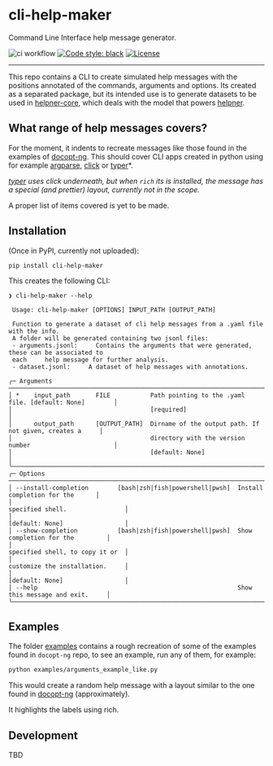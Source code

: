 # cli-help-maker
Command Line Interface help message generator.

![ci workflow](https://github.com/plaguss/cli-help-maker/actions/workflows/ci.yml/badge.svg)
[![Code style: black](https://img.shields.io/badge/code%20style-black-000000.svg)](https://github.com/psf/black)
[![License](https://img.shields.io/badge/github/license/plaguss/cli-help-maker.svg)](https://github.com/plaguss/cli-help-maker)

<!-- [![codecov](https://codecov.io/gh/plaguss/cli-help-maker/branch/main/graph/badge.svg?token=AVKH6TS7G7)](https://codecov.io/gh/plaguss/cli-help-maker) -->

---

This repo contains a CLI to create simulated help messages with the positions annotated
of the commands, arguments and options. Its created as a separated package, but its intended use is to generate datasets to be used in [helpner-core](https://github.com/plaguss/helpner-core), which deals with the model that powers [helpner](https://github.com/plaguss/helpner).

## What range of help messages covers?

For the moment, it indents to recreate messages like those found in the examples of [docopt-ng](https://github.com/jazzband/docopt-ng).
This should cover CLI apps created in python using for example [argparse](https://docs.python.org/3/library/argparse.html), [click](https://click.palletsprojects.com/en/8.1.x/) or [typer](https://typer.tiangolo.com/)*.

*[typer](https://typer.tiangolo.com/) uses click underneath, but when `rich` its is installed, the message has a special (and prettier) layout, currently not in the scope.*

A proper list of items covered is yet to be made.

## Installation

(Once in PyPI, currently not uploaded):

`pip install cli-help-maker`

This creates the following CLI:

```console
❯ cli-help-maker --help
                                                                                                
 Usage: cli-help-maker [OPTIONS] INPUT_PATH [OUTPUT_PATH]                                       
                                                                                                
 Function to generate a dataset of cli help messages from a .yaml file with the info.           
 A folder will be generated containing two jsonl files:                                         
 - arguments.jsonl:     Contains the arguments that were generated, these can be associated to  
 each     help message for further analysis.                                                    
 - dataset.jsonl:     A dataset of help messages with annotations.                              
                                                                                                
╭─ Arguments ──────────────────────────────────────────────────────────────────────────────────╮
│ *    input_path       FILE           Path pointing to the .yaml file. [default: None]        │
│                                      [required]                                              │
│      output_path      [OUTPUT_PATH]  Dirname of the output path. If not given, creates a     │
│                                      directory with the version number                       │
│                                      [default: None]                                         │
╰──────────────────────────────────────────────────────────────────────────────────────────────╯
╭─ Options ────────────────────────────────────────────────────────────────────────────────────╮
│ --install-completion        [bash|zsh|fish|powershell|pwsh]  Install completion for the      │
│                                                              specified shell.                │
│                                                              [default: None]                 │
│ --show-completion           [bash|zsh|fish|powershell|pwsh]  Show completion for the         │
│                                                              specified shell, to copy it or  │
│                                                              customize the installation.     │
│                                                              [default: None]                 │
│ --help                                                       Show this message and exit.     │
╰──────────────────────────────────────────────────────────────────────────────────────────────╯
```

## Examples

The folder [examples](https://github.com/plaguss/cli-help-maker/tree/main/examples) contains a rough recreation of some of the examples found in `docopt-ng` repo, to see an example, run any of them, for example:

```bash
python examples/arguments_example_like.py
```

This would create a random help message with a layout similar to the one found in [docopt-ng](https://github.com/jazzband/docopt-ng/blob/master/examples/arguments_example.py) (approximately).

It highlights the labels using rich.


## Development

TBD
